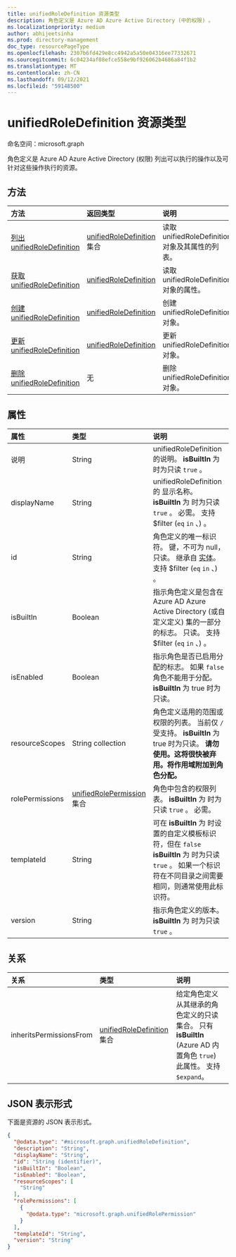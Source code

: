 ```yaml
---
title: unifiedRoleDefinition 资源类型
description: 角色定义是 Azure AD Azure Active Directory (中的权限) 。
ms.localizationpriority: medium
author: abhijeetsinha
ms.prod: directory-management
doc_type: resourcePageType
ms.openlocfilehash: 2307b6fd429e8cc4942a5a50e04316ee77332671
ms.sourcegitcommit: 6c04234af08efce558e9bf926062b4686a84f1b2
ms.translationtype: MT
ms.contentlocale: zh-CN
ms.lasthandoff: 09/12/2021
ms.locfileid: "59148500"
---
```

# <a name="unifiedroledefinition-resource-type"></a>unifiedRoleDefinition 资源类型

命名空间：microsoft.graph

角色定义是 Azure AD Azure Active Directory (权限) 列出可以执行的操作以及可针对这些操作执行的资源。

## <a name="methods"></a>方法

| 方法       | 返回类型 | 说明 |
|:-------------|:------------|:------------|
| [列出 unifiedRoleDefinition](../api/rbacapplication-list-roledefinitions.md) | [unifiedRoleDefinition](unifiedroledefinition.md) 集合 | 读取 unifiedRoleDefinition 对象及其属性的列表。 |
| [获取 unifiedRoleDefinition](../api/unifiedroledefinition-get.md) | [unifiedRoleDefinition](unifiedroledefinition.md) | 读取 unifiedRoleDefinition 对象的属性。 |
| [创建 unifiedRoleDefinition](../api/rbacapplication-post-roledefinitions.md) | [unifiedRoleDefinition](unifiedroledefinition.md) | 创建 unifiedRoleDefinition 对象。 |
| [更新 unifiedRoleDefinition](../api/unifiedroledefinition-update.md) | [unifiedRoleDefinition](unifiedroledefinition.md) | 更新 unifiedRoleDefinition 对象。 |
| [删除 unifiedRoleDefinition](../api/unifiedroledefinition-delete.md) | 无 | 删除 unifiedRoleDefinition 对象。 |

## <a name="properties"></a>属性

| 属性     | 类型        | 说明 |
|:-------------|:------------|:------------|
|说明|String| unifiedRoleDefinition 的说明。 **isBuiltIn** 为 时为只读 `true` 。 |
|displayName|String| unifiedRoleDefinition 的 显示名称。 **isBuiltIn** 为 时为只读 `true` 。 必需。  支持 $filter (`eq` `in` 、) 。|
|id|String| 角色定义的唯一标识符。 键，不可为 null，只读。 继承自 [实体](../resources/entity.md)。 支持 $filter (`eq` `in` 、) 。 |
|isBuiltIn|Boolean| 指示角色定义是包含在 Azure AD Azure Active Directory (或自定义定义) 集的一部分的标志。 只读。 支持 $filter (`eq` `in` 、) 。 |
|isEnabled|Boolean| 指示角色是否已启用分配的标志。 如果 `false` 角色不能用于分配。 **isBuiltIn** 为 true 时为只读。 |
|resourceScopes|String collection| 角色定义适用的范围或权限的列表。 当前仅 `/` 受支持。 **isBuiltIn** 为 true 时为只读。 **请勿使用。这将很快被弃用。将作用域附加到角色分配。** | 
|rolePermissions|[unifiedRolePermission](unifiedrolepermission.md) 集合| 角色中包含的权限列表。 **isBuiltIn** 为 时为只读 `true` 。 必需。 |
|templateId|String| 可在 **isBuiltIn** 为 时设置的自定义模板标识符，但在 `false` **isBuiltIn** 为 时为只读 `true` 。 如果一个标识符在不同目录之间需要相同，则通常使用此标识符。 |
|version|String| 指示角色定义的版本。 **isBuiltIn** 为 时为只读 `true` 。|

## <a name="relationships"></a>关系

| 关系 | 类型        | 说明 |
|:-------------|:------------|:------------|
|inheritsPermissionsFrom| [unifiedRoleDefinition](unifiedroledefinition.md) 集合| 给定角色定义从其继承的角色定义的只读集合。 只有 **isBuiltIn** (Azure AD 内置角色 `true`) 此属性。 支持 `$expand`。 |

## <a name="json-representation"></a>JSON 表示形式

下面是资源的 JSON 表示形式。

<!-- {
  "blockType": "resource",
  "keyProperty": "id",
  "@odata.type": "microsoft.graph.unifiedRoleDefinition",
  "openType": false
}
-->

```json
{
  "@odata.type": "#microsoft.graph.unifiedRoleDefinition",
  "description": "String",
  "displayName": "String",
  "id": "String (identifier)",
  "isBuiltIn": "Boolean",
  "isEnabled": "Boolean",
  "resourceScopes": [
    "String"
  ],
  "rolePermissions": [
    {
      "@odata.type": "microsoft.graph.unifiedRolePermission"
    }
  ],
  "templateId": "String",
  "version": "String"
}
```

<!-- uuid: 16cd6b66-4b1a-43a1-adaf-3a886856ed98
2019-02-04 14:57:30 UTC -->
<!-- {
  "type": "#page.annotation",
  "description": "unifiedRoleDefinition resource",
  "keywords": "",
  "section": "documentation",
  "tocPath": ""
}-->

